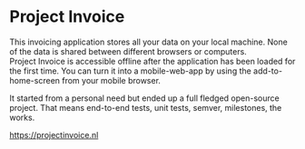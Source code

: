 <!--
  slug: project-invoice
  type: fortpolio
  excerpt: <p>This invoicing application stores all your data on your local machine. It started from a personal need but ended up a full fledged open-source project: end-to-end tests, unit tests, semver, milestones, the works.</p>
  metaKeyword: invoicing
  metaTitle: Project Invoice
  metaDescription: This invoicing application stores all your data on your local machine. It started from a personal need but ended up a full fledged open-source project: end-to-end tests, unit tests, semver, milestones, the works.
  categories: JavaScript, front end, HTML/CSS, framework, open source, interaction design
  tags: JavaScript, Vue, interaction design, invoice, concept, React
  clients: 
  collaboration: 
  prizes: 
  thumbnail: pi.png
  image: pi.png
  images: Screenshot_2018-03-25-20-58-43.png, Screenshot_2018-03-25-20-55-28.png, Screenshot_2018-03-25-20-56-46.png, Screenshot_2018-03-25-20-57-20.png
  inCv: true
  inPortfolio: true
  dateFrom: 2015-11-12
  dateTo: 2019-10-28
-->

# Project Invoice

This invoicing application stores all your data on your local machine. None of the data is shared between different browsers or computers.  
Project Invoice is accessible offline after the application has been loaded for the first time. You can turn it into a mobile-web-app by using the add-to-home-screen from your mobile browser.

It started from a personal need but ended up a full fledged open-source project. That means end-to-end tests, unit tests, semver, milestones, the works.

https://projectinvoice.nl